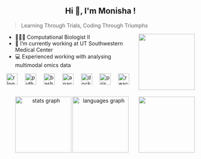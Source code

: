 <h2 align="center">Hi 👋, I'm Monisha !</h2>

> Learning Through Trials, Coding Through Triumphs

<img align="right" height="150" src="https://media3.giphy.com/media/v1.Y2lkPTc5MGI3NjExN3E1d2NmOTFhNmk3d2UwaXVlM3A5dnQ2Mzdma2Q3MG43aGdsNWZ3NCZlcD12MV9pbnRlcm5hbF9naWZfYnlfaWQmY3Q9Zw/zdhgBtpANvh6G6ERNz/giphy.gif"  />


- 👩🏻‍🔬 Computational Biologist II
- 🔭 I’m currently working at UT Southwestern Medical Center
- 💻 Experienced working with analysing multimodal omics data

<div align="left">
  <img src="https://cdn.simpleicons.org/r/276DC3" height="30" alt="r logo"  />
  <img width="12" />
  <img src="https://cdn.jsdelivr.net/gh/devicons/devicon/icons/python/python-original.svg" height="30" alt="python logo"  />
  <img width="12" />
  <img src="https://cdn.simpleicons.org/gnubash/4EAA25" height="30" alt="bash logo"  />
  <img width="12" />
  <img src="https://cdn.simpleicons.org/anaconda/44A833" height="30" alt="anaconda logo"  />
  <img width="12" />
  <img src="https://skillicons.dev/icons?i=docker" height="30" alt="docker logo"  />
  <img width="12" />
  <img src="https://cdn.simpleicons.org/prisma/2D3748" height="30" alt="prisma logo"  />
  <img width="12" />
  <img src="https://cdn.jsdelivr.net/gh/devicons/devicon/icons/react/react-original.svg" height="30" alt="react logo"  />
</div>

###

<h2 align="left"></h2>

###

<div align="left">
</div>

###

<img align="right" height="150" src="https://media2.giphy.com/media/v1.Y2lkPTc5MGI3NjExODVncGZlcXllYmZ0NHFqYmtzN2FyamJhd2cwZ2Vpa2I1aWQ5N3ljMSZlcD12MV9pbnRlcm5hbF9naWZfYnlfaWQmY3Q9Zw/NCJxEh8p4KQZzI6UIk/giphy.gifQ9Zw/O5YEgIWPd2TlR6NHfg/giphy.gif"  />

###

<div align="center">
  <img src="https://github-readme-stats.vercel.app/api?username=monisha1202&hide_title=false&hide_rank=false&show_icons=true&include_all_commits=true&count_private=true&disable_animations=false&theme=dracula&locale=en&hide_border=false" height="150" alt="stats graph"  />
  <img src="https://github-readme-stats.vercel.app/api/top-langs?username=monisha1202&locale=en&hide_title=false&layout=compact&card_width=320&langs_count=5&theme=dracula&hide_border=false" height="150" alt="languages graph"  />
</div>
